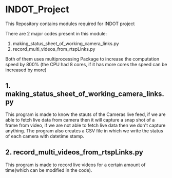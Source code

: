 # INDOT_Project
This Repository contains modules required for INDOT project

There are 2 major codes present in this module:
1. making_status_sheet_of_working_camera_links.py
2. record_multi_videos_from_rtspLinks.py

Both of them uses multiprocessing Package to increase the computation speed by 800% (the CPU had 8 cores, if it has more cores the speed can be increased by more)


## 1. making_status_sheet_of_working_camera_links.py
This program is made to know the stauts of the Cameras live feed, if we are able to fetch live data from camera then it will capture a snap shot of a frame from video, if we are not able to fetch live data then we don't capture anything.
The program also creates a CSV file in which we write the status of each camera with datetime stamp.

## 2. record_multi_videos_from_rtspLinks.py
This program is made to record live videos for a certain amount of time(which can be modified in the code).
